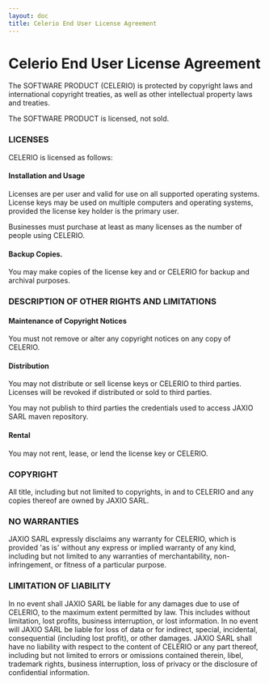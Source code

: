 ```yaml
---
layout: doc
title: Celerio End User License Agreement
---
```

# Celerio End User License Agreement

The SOFTWARE PRODUCT (CELERIO) is protected by copyright laws and international copyright treaties,
as well as other intellectual property laws and treaties.

The SOFTWARE PRODUCT is licensed, not sold.

### LICENSES

CELERIO is licensed as follows:

#### Installation and Usage

Licenses are per user and valid for use on all supported operating systems.
License keys may be used on multiple computers and operating systems, provided the license key
holder is the primary user.

Businesses must purchase at least as many licenses as the number of people using CELERIO.

#### Backup Copies.

You may make copies of the license key and or CELERIO for backup and archival purposes.

### DESCRIPTION OF OTHER RIGHTS AND LIMITATIONS

#### Maintenance of Copyright Notices

You must not remove or alter any copyright notices on any copy of CELERIO.

#### Distribution

You may not distribute or sell license keys or CELERIO to third parties. Licenses will be revoked if distributed or sold to third parties.

You may not publish to third parties the credentials used to access JAXIO SARL maven repository.

#### Rental

You may not rent, lease, or lend the license key or CELERIO.

### COPYRIGHT

All title, including but not limited to copyrights, in and to CELERIO and any copies thereof are owned by JAXIO SARL.

### NO WARRANTIES

JAXIO SARL expressly disclaims any warranty for CELERIO, which is provided 'as is' without any express 
or implied warranty of any kind, including but not limited to any warranties of merchantability, 
non-infringement, or fitness of a particular purpose.

### LIMITATION OF LIABILITY

In no event shall JAXIO SARL be liable for any damages due to use of CELERIO, to the maximum extent permitted by law.
This includes without limitation, lost profits, business interruption, or lost information.
In no event will JAXIO SARL be liable for loss of data or for indirect, special, incidental,
consequential (including lost profit), or other damages. JAXIO SARL shall have no liability with respect to the content 
of CELERIO or any part thereof, including but not limited to errors or omissions contained therein, libel,
trademark rights, business interruption, loss of privacy or the disclosure of confidential information.



